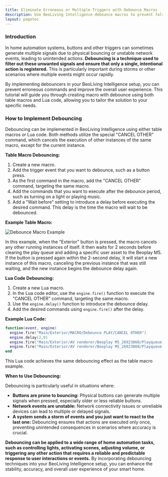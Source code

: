 ```yaml
---
title: Eliminate Erroneous or Multiple Triggers with Debounce Macros 
description: Use BeoLiving Intelligence debounce macros to prevent false or multiple triggers in your home automation system, ensuring accurate responses to user interactions, especially in situations with noisy or unstable events..
layout: pagetoc
---
```


### Introduction

In home automation systems, buttons and other triggers can sometimes generate multiple signals due to physical bouncing or unstable network events, leading to unintended actions. **Debouncing is a technique used to filter out these unwanted signals and ensure that only a single, intentional action is registered.** This is particularly important during storms or other scenarios where multiple events might occur rapidly.

By implementing debouncers in your BeoLiving Intelligence setup, you can prevent erroneous commands and improve the overall user experience. This tutorial will guide you through creating macro with debounce using both table macros and Lua code, allowing you to tailor the solution to your specific needs.


### How to Implement Debouncing

Debouncing can be implemented in BeoLiving Intelligence using either table macros or Lua code. Both methods utilize the special "CANCEL OTHER" command, which cancels the execution of other instances of the same macro, except for the current instance.

**Table Macro Debouncing:**

1. Create a new macro.
2. Add the trigger event that you want to debounce, such as a button press.
3. As the first command in the macro, add the "CANCEL OTHER" command, targeting the same macro.
5. Add the commands that you want to execute after the debounce period, such as turning on a light or playing music.
4. Add a "Wait before" setting to introduce a delay before executing the desired command. This delay is the time the macro will wait to be debounced.


**Example Table Macro:**

![Debounce Macro Example](debounce_macro.png)

In this example, when the "Exterior" button is pressed, the macro cancels any other running instances of itself. It then waits for 2 seconds before clearing the play queue and adding a specific user asset to the Beoplay M5. If the button is pressed again within the 2-second delay, it will start a new instance of this macro, canceling the previous instance that was still waiting, and the new instance begins the debounce delay again.


**Lua Code Debouncing:**

1. Create a new Lua macro.
2. In the Lua code editor, use the `engine.fire()` function to execute the "CANCEL OTHER" command, targeting the same macro.
3. Use the `engine.delay()` function to introduce the debounce delay.
4. Add the desired commands using `engine.fire()` after the delay.

**Example Lua Code:**

```lua
function(event, engine) 
  engine.fire("Main/Exterior/MACRO/Debounce PLAY/CANCEL OTHER")
  engine.delay(2,0)
  engine.fire("Main/Exterior/AV renderer/Beoplay M5_26923860/Playqueue clean")
  engine.fire("Main/Exterior/AV renderer/Beoplay M5_26923860/Playqueue add user asset?Asset=blob://02ee1f55a5b2a61e366fc26a65fbc0573a1b8e82.mpeg&Play now=true")
end
```

This Lua code achieves the same debouncing effect as the table macro example.

**When to Use Debouncing:**

Debouncing is particularly useful in situations where:

* **Buttons are prone to bouncing:** Physical buttons can generate multiple signals when pressed, especially older or less reliable buttons.
* **Network events are unstable:** Network connectivity issues or unreliable devices can lead to multiple or delayed signals.
* **A system sends a storm of events and you just want to react to the last one:** Debouncing ensures that actions are executed only once, preventing unintended consequences in scenarios where accuracy is crucial.



**Debouncing can be applied to a wide range of home automation tasks, such as controlling lights, activating scenes, adjusting volume, or triggering any other action that requires a reliable and predictable response to user interactions or events.** By incorporating debouncing techniques into your BeoLiving Intelligence setup, you can enhance the stability, accuracy, and overall user experience of your smart home.

